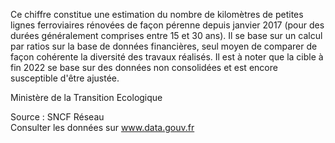 <p>
Ce chiffre constitue une estimation du nombre de kilomètres de petites lignes ferroviaires rénovées de façon pérenne depuis janvier 2017 (pour des durées généralement comprises entre 15 et 30 ans). Il se base sur un calcul par ratios sur la base de données financières, seul moyen de comparer de façon cohérente la diversité des travaux réalisés. Il est à noter que la cible à fin 2022 se base sur des données non consolidées et est encore susceptible d'être ajustée.
</p>
Ministère de la Transition Ecologique
<p class="font-italic body-2">Source : SNCF Réseau <br> Consulter les données sur <a target="_blank" href="https://www.data.gouv.fr/fr/datasets/barometre-des-resultats-de-laction-publique/">www.data.gouv.fr</a></p>